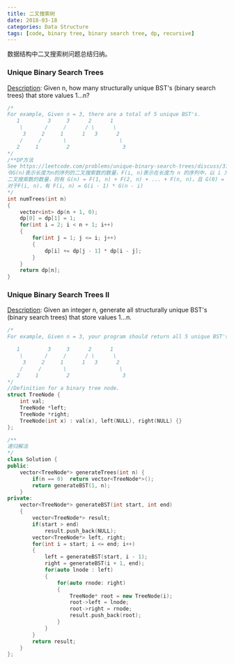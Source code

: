 ```yaml
---
title: 二叉搜索树
date: 2018-03-18
categories: Data Structure
tags: [code, binary tree, binary search tree, dp, recursive]
---
```


数据结构中二叉搜索树问题总结归纳。
<!--more-->

### Unique Binary Search Trees
[Description](https://leetcode.com/problems/unique-binary-search-trees/description/): Given n, how many structurally unique BST's (binary search trees) that store values 1...n?
```cpp
/*
For example, Given n = 3, there are a total of 5 unique BST's.
   1         3     3      2      1
    \       /     /      / \      \
     3     2     1      1   3      2
    /     /       \                 \
   2     1         2                 3
*/
/**DP方法
See https://leetcode.com/problems/unique-binary-search-trees/discuss/31666
令G(n)表示长度为n的序列的二叉搜索数的数量，F(i, n)表示在长度为 n 的序列中，以 i 为根结点的
二叉搜索数的数量，则有 G(n) = F(1, n) + F(2, n) + ... + F(n, n)，且 G(0) = G(1) = 1
对于F(i, n)，有 F(i, n) = G(i - 1) * G(n - i)
*/
int numTrees(int n) 
{
    vector<int> dp(n + 1, 0);
    dp[0] = dp[1] = 1;
    for(int i = 2; i < n + 1; i++)
    {
        for(int j = 1; j <= i; j++)
        {
            dp[i] += dp[j - 1] * dp[i - j];
        }
    }
    return dp[n];
}
```

### Unique Binary Search Trees II
[Description](https://leetcode.com/problems/unique-binary-search-trees-ii/discuss/): Given an integer n, generate all structurally unique BST's (binary search trees) that store values 1...n.
```cpp
/*
For example, Given n = 3, your program should return all 5 unique BST's shown below.

   1         3     3      2      1
    \       /     /      / \      \
     3     2     1      1   3      2
    /     /       \                 \
   2     1         2                 3
*/
//Definition for a binary tree node.
struct TreeNode {
    int val;
    TreeNode *left;
    TreeNode *right;
    TreeNode(int x) : val(x), left(NULL), right(NULL) {}
};

/**
递归解法
*/
class Solution {
public:
    vector<TreeNode*> generateTrees(int n) {
        if(n == 0)  return vector<TreeNode*>();
        return generateBST(1, n);
    }
private:
    vector<TreeNode*> generateBST(int start, int end)
    {
        vector<TreeNode*> result;
        if(start > end)
            result.push_back(NULL);
        vector<TreeNode*> left, right;
        for(int i = start; i <= end; i++)
        {
            left = generateBST(start, i - 1);
            right = generateBST(i + 1, end);
            for(auto lnode : left)
            {
                for(auto rnode: right)
                {
                    TreeNode* root = new TreeNode(i);
                    root->left = lnode;
                    root->right = rnode;
                    result.push_back(root);
                }
            }
        }
        return result;
    }
};

```